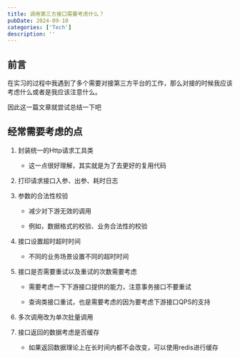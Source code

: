 ```yaml
---
title: 调用第三方接口需要考虑什么？
pubDate: 2024-09-10
categories: ['Tech']
description: ''
---
```


## 前言

在实习的过程中我遇到了多个需要对接第三方平台的工作，那么对接的时候我应该考虑什么或者是我应该注意什么。

因此这一篇文章就尝试总结一下吧

## 经常需要考虑的点

1. 封装统一的Http请求工具类

   - 这一点很好理解，其实就是为了去更好的复用代码

2. 打印请求接口入参、出参、耗时日志

3. 参数的合法性校验

   - 减少对下游无效的调用

   - 例如，数据格式的校验、业务合法性的校验

4. 接口设置超时超时时间

   - 不同的业务场景设置不同的超时时间

5. 接口是否需要重试以及重试的次数需要考虑

   - 需要考虑一下下游接口提供的能力，注意事务接口不要重试

   - 查询类接口重试，也是需要考虑的因为要考虑下游接口QPS的支持

6. 多次调用改为单次批量调用

7. 接口返回的数据考虑是否缓存

   - 如果返回数据理论上在长时间内都不会改变，可以使用redis进行缓存
